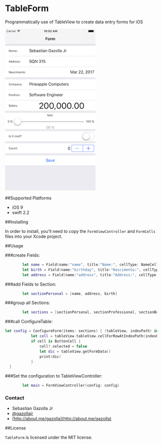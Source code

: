 # TableForm
Programmatically use of TableView to create data entry forms for iOS

![](https://github.com/gazolla/TableForm/raw/master/screenshot.png)

##Supported Platforms

- iOS 9
- swift 2.2

##Installing

In order to install, you'll need to copy the `FormViewController` and `FormCells` files into your Xcode project. 

##Usage

###create Fields:

```swift
        let name = Field(name:"name", title:"Nome:", cellType: NameCell.self)
        let birth = Field(name:"birthday", title:"Nascimento:", cellType: DateCell.self)
        let address = Field(name:"address", title:"Address:", cellType: TextCell.self)
```

###add Fields to Section:

```swift
        let sectionPersonal = [name, address, birth]
```

###group all Sections:

```swift
        let sections = [sectionPersonal, sectionProfessional, sectionButton]
```


###call ConfigureTable:

```swift
let config = ConfigureForm(items: sections) { (tableView, indexPath) in
            let cell = tableView.tableView.cellForRowAtIndexPath(indexPath)
            if cell is ButtonCell {
                cell?.selected = false
                let dic = tableView.getFormData()
                print(dic)
            }
  }
```

###Set the configuration to TableViewController:
```swift
        let main = FormViewController(config: config)
```

### Contact

* Sebastian Gazolla Jr
* [@gazollajr](http://twitter.com/gazollajr)
* [http://about.me/gazolla](http://about.me/gazolla)

##License

`TableForm` is licensed under the MIT license.
